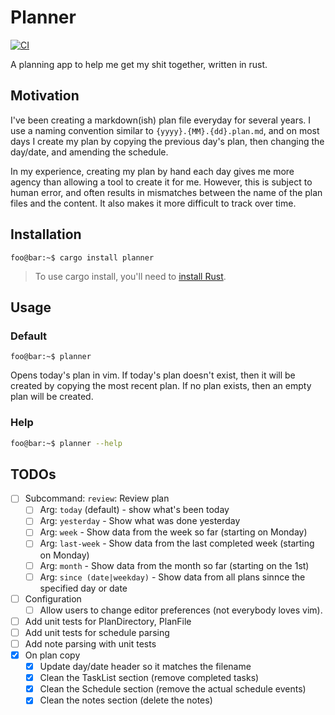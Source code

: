 # Planner

[![CI](https://github.com/revuniversal/planner/actions/workflows/cargo.yml/badge.svg)](https://github.com/revuniversal/planner/actions/workflows/cargo.yml)

A planning app to help me get my shit together, written in rust.

## Motivation

I've been creating a markdown(ish) plan file everyday for several years. I use a naming convention similar to `{yyyy}.{MM}.{dd}.plan.md`, and on most days I create my plan by copying the previous day's plan, then changing the day/date, and amending the schedule.

In my experience, creating my plan by hand each day gives me more agency than allowing a tool to create it for me. However, this is subject to human error, and often results in mismatches between the name of the plan files and the content. It also makes it more difficult to track over time.

## Installation

```console
foo@bar:~$ cargo install planner
```

> To use cargo install, you'll need to [install Rust](https://www.rust-lang.org/tools/install).

## Usage

### Default

```console
foo@bar:~$ planner
```

Opens today's plan in vim. If today's plan doesn't exist, then it will be created by copying the most recent plan. If no plan exists, then an empty plan will be created.

### Help

```sh
foo@bar:~$ planner --help
```

## TODOs

- [ ] Subcommand: `review`: Review plan
  - [ ] Arg: `today` (default) - show what's been today
  - [ ] Arg: `yesterday` - Show what was done yesterday
  - [ ] Arg: `week` - Show data from the week so far (starting on Monday)
  - [ ] Arg: `last-week` - Show data from the last completed week (starting on Monday)
  - [ ] Arg: `month` - Show data from the month so far (starting on the 1st)
  - [ ] Arg: `since (date|weekday)` - Show data from all plans sinnce the specified day
        or date
- [ ] Configuration
  - [ ] Allow users to change editor preferences (not everybody loves vim).
- [ ] Add unit tests for PlanDirectory, PlanFile
- [ ] Add unit tests for schedule parsing
- [ ] Add note parsing with unit tests
- [x] On plan copy
  - [x] Update day/date header so it matches the filename
  - [x] Clean the TaskList section (remove completed tasks)
  - [x] Clean the Schedule section (remove the actual schedule events)
  - [x] Clean the notes section (delete the notes)
